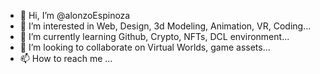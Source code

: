 - 👋 Hi, I’m @alonzoEspinoza
- 👀 I’m interested in Web, Design, 3d Modeling, Animation, VR, Coding...  
- 🌱 I’m currently learning Github, Crypto, NFTs, DCL environment...
- 💞️ I’m looking to collaborate on Virtual Worlds, game assets...
- 📫 How to reach me ...

<!---
alonzoEspinoza/alonzoEspinoza is a ✨ special ✨ repository because its `README.md` (this file) appears on your GitHub profile.
You can click the Preview link to take a look at your changes.
--->

